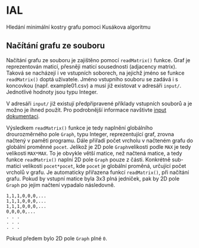 # IAL
Hledání minimální kostry grafu pomoci Kusákova algoritmu

## Načítání grafu ze souboru

Načítání grafu ze souboru je zajištěno pomocí `readMatrix()` funkce.
Graf je reprezentován maticí, přesněji maticí sousednosti (adjacency matrix).
Taková se nacházejí i ve vstupních soborech, na jejichž jméno se funkce `readMatrix()` doptá uživatele.
Jméno vstupního souboru se zadává i s koncovkou (např. example01.csv) a musí již existovat v adresáři `input/`.
Jednotlivé hodnoty jsou typu Integer.

V adresáři `input/` již existují předpřipravené příklady vstupních souborů a je možno je ihned použít.
Pro podrobnější informace navštivte [input dokumentaci](input/readme.md).

Výsledkem `readMatrix()` funkce je tedy naplnění globálního drourozměrného pole `Graph`, typu Integer, reprezentující 
graf, zrovna načtený v paměti programu. Dále přiřadí počet vrcholu v načteném grafu do globální proměnné `pocet`.
Jelikož je 2D pole `Graph`velikosti podle `MAX` je tedy velikosti `MAX*MAX`. To je obvykle větší matice, než načtená matice,
a tedy funkce `readMatrix()` naplní 2D pole `Graph` pouze z části. Konkrétně sub-matici velikosti `pocet*pocet`, kde  `pocet`
je globální proměná, určující počet vrcholů v grafu. Je automaticky přiřazena funkcí `readMatrix()`, při načítání grafu.
Pokud by vstupní matice byla 3x3 plná jedniček, pak by 2D pole `Graph` po jejim načtení vypadalo následovně.
```
1,1,1,0,0,0,...
1,1,1,0,0,0,...
1,1,1,0,0,0,...
0,0,0,0,...
. . .
. . .
. . .
```
Pokud předem bylo 2D pole `Graph` plné `0`.
